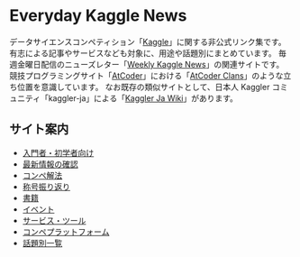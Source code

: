 # Everyday Kaggle News

データサイエンスコンペティション「[Kaggle](https://www.kaggle.com/)」に関する非公式リンク集です。
有志による記事やサービスなども対象に、用途や話題別にまとめています。
毎週金曜日配信のニューズレター「[Weekly Kaggle News](https://weeklykagglenews.substack.com/)」の関連サイトです。
競技プログラミングサイト「[AtCoder](https://atcoder.jp/)」における「[AtCoder Clans](https://kato-hiro.github.io/AtCoderClans/)」のような立ち位置を意識しています。
なお既存の類似サイトとして、日本人 Kaggler コミュニティ「kaggler-ja」による「[Kaggler Ja Wiki](https://kaggler-ja.wiki/)」があります。

## サイト案内

- [入門者・初学者向け](./docs/quickstart.md)
- [最新情報の確認](./docs/recent.md)
- [コンペ解法](./docs/solutions.md)
- [称号振り返り](./docs/milestones.md)
- [書籍](./docs/books.md)
- [イベント](./docs/events.md)
- [サービス・ツール](./docs/service.md)
- [コンペプラットフォーム](platform.md)
- [話題別一覧](./docs/materials.md)
